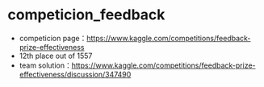 # competicion_feedback
- competicion page：https://www.kaggle.com/competitions/feedback-prize-effectiveness
- 12th place out of 1557
- team solution：https://www.kaggle.com/competitions/feedback-prize-effectiveness/discussion/347490
